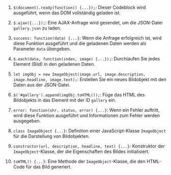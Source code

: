 

1. `$(document).ready(function() {...});`: Dieser Codeblock wird ausgeführt, wenn das DOM vollständig geladen ist.

2. `$.ajax({...});`: Eine AJAX-Anfrage wird gesendet, um die JSON-Datei `gallery.json` zu laden.

3. `success: function(data) {...}`: Wenn die Anfrage erfolgreich ist, wird diese Funktion ausgeführt und die geladenen Daten werden als Parameter `data` übergeben.

4. `$.each(data, function(index, image) {...});`: Durchlaufen Sie jedes Element (Bild) in den geladenen Daten.

5. `let imgObj = new ImageObject(image.url, image.description, image.headline, image.text);`: Erstellen Sie ein neues Bildobjekt mit den Daten aus der JSON-Datei.

6. `$('#gallery').append(imgObj.toHTML());`: Füge das HTML des Bildobjekts in das Element mit der ID `gallery` ein.

7. `error: function(xhr, status, error) {...}`: Wenn ein Fehler auftritt, wird diese Funktion ausgeführt und Informationen zum Fehler werden ausgegeben.

8. `class ImageObject {...}`: Definition einer JavaScript-Klasse `ImageObject` für die Darstellung von Bildobjekten.

9. `constructor(url, description, headline, text) {...}`: Konstruktor der `ImageObject`-Klasse, der die Eigenschaften des Bildes initialisiert.

10. `toHTML() {...}`: Eine Methode der `ImageObject`-Klasse, die den HTML-Code für das Bild generiert.
